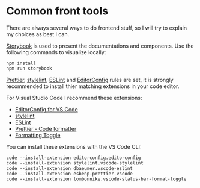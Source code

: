 # Common front tools

There are always several ways to do frontend stuff, so I will try to explain my choices as best I can.

[Storybook](https://storybook.js.org/) is used to present the documentations and components. Use the following commands to visualize locally:

```
npm install
npm run storybook
```

[Prettier](https://prettier.io/), [stylelint](https://stylelint.io/), [ESLint](https://eslint.org/) and [EditorConfig](https://editorconfig.org/) rules are set, it is strongly recommended to install thier matching extensions in your code editor.

For Visual Studio Code I recommend these extensions:

- [EditorConfig for VS Code](https://marketplace.visualstudio.com/items?itemName=EditorConfig.EditorConfig)
- [stylelint](https://marketplace.visualstudio.com/items?itemName=stylelint.vscode-stylelint)
- [ESLint](https://marketplace.visualstudio.com/items?itemName=dbaeumer.vscode-eslint)
- [Prettier - Code formatter](https://marketplace.visualstudio.com/items?itemName=esbenp.prettier-vscode)
- [Formatting Toggle](https://marketplace.visualstudio.com/items?itemName=tombonnike.vscode-status-bar-format-toggle)

You can install these extensions with the VS Code CLI:

```
code --install-extension editorconfig.editorconfig
code --install-extension stylelint.vscode-stylelint
code --install-extension dbaeumer.vscode-eslint
code --install-extension esbenp.prettier-vscode
code --install-extension tombonnike.vscode-status-bar-format-toggle
```
